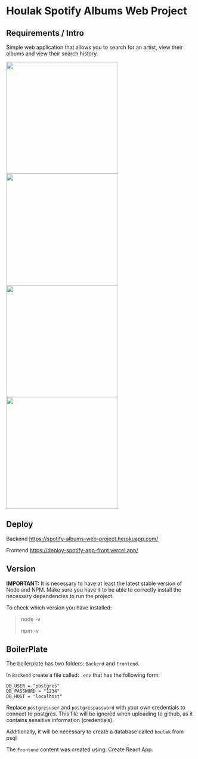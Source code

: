 # Houlak Spotify Albums Web Project

## Requirements / Intro

Simple web application that allows you to search for an artist, view their albums and view their search history.

<p>
<img width='300' src='https://ibb.co/VjJJ0Md' </img>
<img width='300' src='https://ibb.co/LPG2gcF' </img>
<img width='300' src='https://ibb.co/3z1tp9z' </img>
<img width='300' src='https://ibb.co/tb6v5L5' </img>
</p>

## Deploy

Backend
https://spotify-albums-web-project.herokuapp.com/

Frontend
https://deploy-spotify-app-front.vercel.app/

## Version

__IMPORTANT:__ 
It is necessary to have at least the latest stable version of Node and NPM. Make sure you have it to be able to correctly install the necessary dependencies to run the project.

To check which version you have installed:

> node -v
>
> npm -v

## BoilerPlate

The boilerplate has two folders: `Backend` and `Frontend`.

In `Backend` create a file called: `.env` that has the following form:

```
DB_USER = "postgres"
DB_PASSWORD = "1234" 
DB_HOST = "localhost"
```

Replace `postgresuser` and `postgrespassword` with your own credentials to connect to postgres. This file will be ignored when uploading to github, as it contains sensitive information (credentials).

Additionally, it will be necessary to create a database called `houlak` from psql

The `Frontend` content was created using: Create React App.

